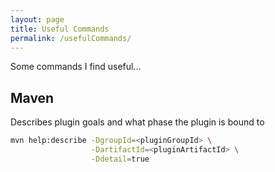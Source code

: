 ```yaml
---
layout: page
title: Useful Commands
permalink: /usefulCommands/
---
```


Some commands I find useful...

## Maven

Describes plugin goals and what phase the plugin is bound to

```bash
mvn help:describe -DgroupId=<pluginGroupId> \
                  -DartifactId=<pluginArtifactId> \
                  -Ddetail=true
```
